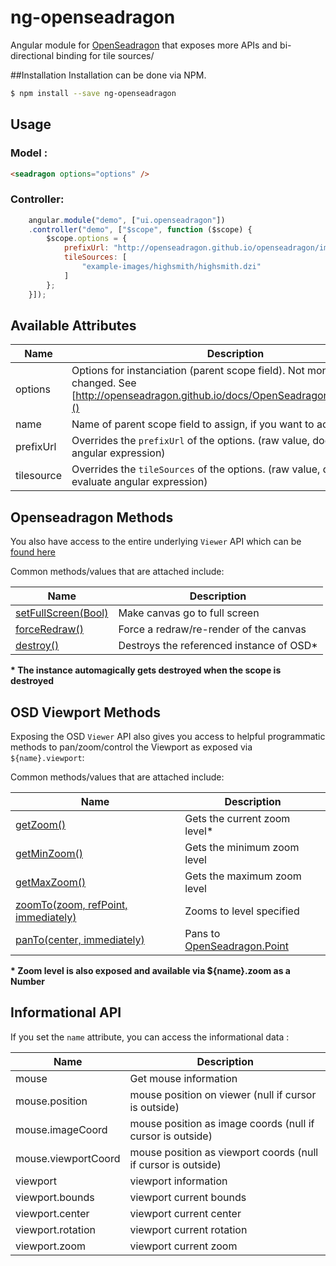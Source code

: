 ng-openseadragon
=====================

Angular module for [OpenSeadragon](http://openseadragon.github.io/) that exposes more APIs and bi-directional binding for tile sources/

##Installation
Installation can be done via NPM.
```bash
$ npm install --save ng-openseadragon
```


## Usage
### Model :
```html
<seadragon options="options" />
```
### Controller:
```javascript
    angular.module("demo", ["ui.openseadragon"])
    .controller("demo", ["$scope", function ($scope) {
        $scope.options = {
            prefixUrl: "http://openseadragon.github.io/openseadragon/images/",
            tileSources: [
                "example-images/highsmith/highsmith.dzi"
            ]
        };
    }]);
```
## Available Attributes
Name | Description
---- | -----------
options | Options for instanciation (parent scope field). Not monitored if changed. See [http://openseadragon.github.io/docs/OpenSeadragon.html#Options]()
name | Name of parent scope field to assign, if you want to access methods.
prefixUrl | Overrides the `prefixUrl` of the options. (raw value, does not evaluate angular expression)
tilesource | Overrides the `tileSources` of the options. (raw value, does not evaluate angular expression)

## Openseadragon Methods
You also have access to the entire underlying `Viewer` API which can be [found here](http://openseadragon.github.io/docs/OpenSeadragon.Viewer.html)

Common methods/values that are attached include:

Name | Description
---- | -----------
[setFullScreen(Bool)](http://openseadragon.github.io/docs/OpenSeadragon.Viewer.html#setFullScreen) | Make canvas go to full screen
[forceRedraw()](http://openseadragon.github.io/docs/OpenSeadragon.Viewer.html#forceRedraw) | Force a redraw/re-render of the canvas
[destroy()](http://openseadragon.github.io/docs/OpenSeadragon.Viewer.html#destroy) | Destroys the referenced instance of OSD*

__* The instance automagically gets destroyed when the scope is destroyed__

## OSD Viewport Methods
Exposing the OSD `Viewer` API also gives you access to helpful programmatic methods to pan/zoom/control the Viewport as exposed via `${name}.viewport`:

Common methods/values that are attached include:

Name | Description
---- | -----------
[getZoom()](http://openseadragon.github.io/docs/OpenSeadragon.Viewport.html#getZoom) | Gets the current zoom level*
[getMinZoom()](http://openseadragon.github.io/docs/OpenSeadragon.Viewport.html#getMinZoom) | Gets the minimum zoom level
[getMaxZoom()](http://openseadragon.github.io/docs/OpenSeadragon.Viewport.html#getMaxZoom) | Gets the maximum zoom level
[zoomTo(zoom, refPoint, immediately)](http://openseadragon.github.io/docs/OpenSeadragon.Viewport.html#zoomTo) | Zooms to level specified
[panTo(center, immediately)](http://openseadragon.github.io/docs/OpenSeadragon.Viewport.html#panTo) | Pans to [OpenSeadragon.Point](http://openseadragon.github.io/docs/OpenSeadragon.Point.html)

__* Zoom level is also exposed and available via ${name}.zoom as a Number__

## Informational API
If you set the `name` attribute, you can access the informational data :

Name | Description
---- | -----------
mouse | Get mouse information
mouse.position | mouse position on viewer (null if cursor is outside)
mouse.imageCoord | mouse position as image coords (null if cursor is outside)
mouse.viewportCoord | mouse position as viewport coords (null if cursor is outside)
viewport | viewport information
viewport.bounds | viewport current bounds
viewport.center | viewport current center
viewport.rotation | viewport current rotation
viewport.zoom | viewport current zoom
